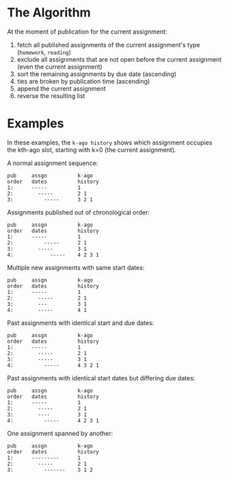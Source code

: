 # The Algorithm

At the moment of publication for the current assignment:

1. fetch all published assignments of the current assignment's type (`homework`, `reading`)
1. exclude all assignments that are not open before the current assignment (even the current assignment)
1. sort the remaining assignments by due date (ascending)
  1. ties are broken by publication time (ascending)
1. append the current assignment
1. reverse the resulting list

# Examples

In these examples, the `k-ago history` shows which assignment occupies the kth-ago slot, starting with k=0 (the current assignment).

A normal assignment sequence:
```
pub     assgn          k-ago
order   dates          history
1:      -----          1
2:        -----        2 1
3:          -----      3 2 1
```

Assignments published out of chronological order:
```
pub     assgn          k-ago
order   dates          history
1:      -----          1
2:          -----      2 1
3:        -----        3 1
4:            -----    4 2 3 1
```

Multiple new assignments with same start dates:
```
pub     assgn          k-ago
order   dates          history
1:      -----          1
2:        -----        2 1
3:        ---          3 1
4:        -----        4 1
```

Past assignments with identical start and due dates:
```
pub     assgn          k-ago
order   dates          history
1:      -----          1
2:        -----        2 1
3:        -----        3 1
4:          -----      4 3 2 1
```

Past assignments with identical start dates but differing due dates:
```
pub     assgn          k-ago
order   dates          history
1:      -----          1
2:        -----        2 1
3:        ----         3 1
4:          -----      4 2 3 1
```

One assignment spanned by another:
```
pub     assgn          k-ago
order   dates          history
1:      ---------      1
2:        -----        2 1
3:          -------    3 1 2
```
